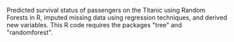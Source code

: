 Predicted survival status of passengers on the Titanic using Random Forests in R, imputed missing data using regression techniques, and derived new variables. This R code requires the packages "tree" and "randomforest". 
